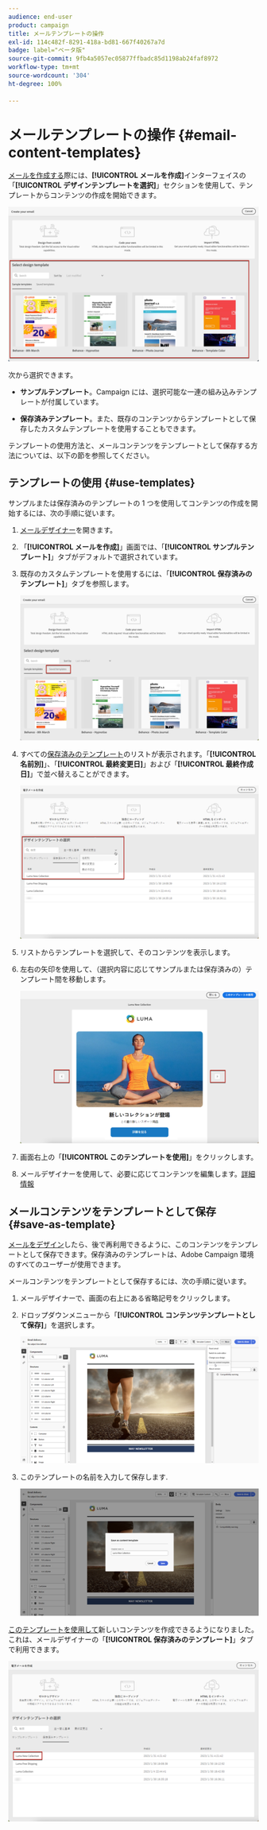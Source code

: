 ```yaml
---
audience: end-user
product: campaign
title: メールテンプレートの操作
exl-id: 114c482f-8291-418a-bd81-667f40267a7d
badge: label="ベータ版"
source-git-commit: 9fb4a5057ec05877ffbadc85d1198ab24faf8972
workflow-type: tm+mt
source-wordcount: '304'
ht-degree: 100%

---
```


# メールテンプレートの操作 {#email-content-templates}

[メールを作成する](../email/create-email.md)際には、**[!UICONTROL メールを作成]**&#x200B;インターフェイスの「**[!UICONTROL デザインテンプレートを選択]**」セクションを使用して、テンプレートからコンテンツの作成を開始できます。

![](assets/email_designer-templates.png)

次から選択できます。

* **サンプルテンプレート**。Campaign には、選択可能な一連の組み込みテンプレートが付属しています。

* **保存済みテンプレート**。また、既存のコンテンツからテンプレートとして保存したカスタムテンプレートを使用することもできます。

テンプレートの使用方法と、メールコンテンツをテンプレートとして保存する方法については、以下の節を参照してください。

## テンプレートの使用 {#use-templates}

サンプルまたは保存済みのテンプレートの 1 つを使用してコンテンツの作成を開始するには、次の手順に従います。

1. [メールデザイナー](create-email-content.md)を開きます。

1. 「**[!UICONTROL メールを作成]**」画面では、「**[!UICONTROL サンプルテンプレート]**」タブがデフォルトで選択されています。

1. 既存のカスタムテンプレートを使用するには、「**[!UICONTROL 保存済みのテンプレート]**」タブを参照します。

   ![](assets/email_designer-saved-templates-tab.png)

1. すべての[保存済みのテンプレート](#save-as-template)のリストが表示されます。「**[!UICONTROL 名前別]**」、「**[!UICONTROL 最終変更日]**」および「**[!UICONTROL 最終作成日]**」で並べ替えることができます。

   ![](assets/email_designer-saved-templates.png)

1. リストからテンプレートを選択して、そのコンテンツを表示します。

1. 左右の矢印を使用して、（選択内容に応じてサンプルまたは保存済みの）テンプレート間を移動します。

   ![](assets/email_designer-saved-templates-navigate.png)

1. 画面右上の「**[!UICONTROL このテンプレートを使用]**」をクリックします。

1. メールデザイナーを使用して、必要に応じてコンテンツを編集します。[詳細情報](create-email-content.md)

## メールコンテンツをテンプレートとして保存 {#save-as-template}

[メールをデザイン](create-email-content.md)したら、後で再利用できるように、このコンテンツをテンプレートとして保存できます。保存済みのテンプレートは、Adobe Campaign 環境のすべてのユーザーが使用できます。

メールコンテンツをテンプレートとして保存するには、次の手順に従います。

1. メールデザイナーで、画面の右上にある省略記号をクリックします。

1. ドロップダウンメニューから「**[!UICONTROL コンテンツテンプレートとして保存]**」を選択します。

   ![](assets/email_designer-save-template.png)

1. このテンプレートの名前を入力して保存します.

   ![](assets/email_designer-template-name.png)

[このテンプレートを使用して](#use-templates)新しいコンテンツを作成できるようになりました。これは、メールデザイナーの「**[!UICONTROL 保存済みのテンプレート]**」タブで利用できます。

![](assets/email_designer-saved-template.png)
